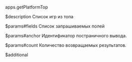 apps.getPlatformTop

$description
Список игр из топа

$params#fields
Список запрашиваемых полей

$params#anchor
Идентификатор постраничного вывода.

$params#count
Количество возвращаемых результатов.

$additional
